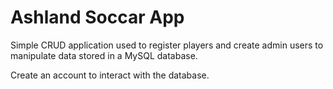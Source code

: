 # Ashland Soccar App

Simple CRUD application used to register players and create admin users to manipulate data stored in a MySQL database.

Create an account to interact with the database.
